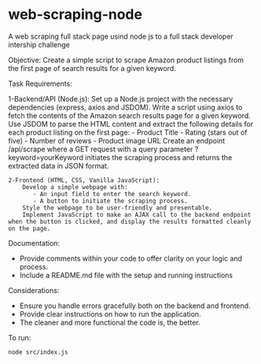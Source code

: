 # web-scraping-node
A web scraping full stack page usind node js to a full stack developer intership challenge


Objective: Create a simple script to scrape Amazon product listings from the first page of search results for a given keyword.

Task Requirements:

   1-Backend/API (Node.js):
        Set up a Node.js project with the necessary dependencies (express, axios and JSDOM).
        Write a script using axios to fetch the contents of the Amazon search results page for a given keyword.
        Use JSDOM to parse the HTML content and extract the following details for each product listing on the first page:
           - Product Title
           - Rating (stars out of five)
           - Number of reviews
           - Product image URL
        Create an endpoint /api/scrape where a GET request with a query parameter ?keyword=yourKeyword initiates the scraping process and returns the extracted data in JSON format.

    2-Frontend (HTML, CSS, Vanilla JavaScript):
        Develop a simple webpage with:
           - An input field to enter the search keyword.
           - A button to initiate the scraping process.
        Style the webpage to be user-friendly and presentable.
        Implement JavaScript to make an AJAX call to the backend endpoint when the button is clicked, and display the results formatted cleanly on the page.



Documentation:
   - Provide comments within your code to offer clarity on your logic and process.
   - Include a README.md file with the setup and running instructions


Considerations:
   - Ensure you handle errors gracefully both on the backend and frontend.
   - Provide clear instructions on how to run the application.
   - The cleaner and more functional the code is, the better.


To run:
```
node src/index.js
```
